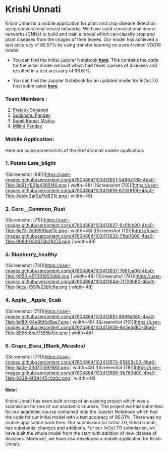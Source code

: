 # Krishi Unnati

Krishi Unnati is a mobile application for plant and crop disease detection using convolutional neural networks. We have used convolutional neural networks (CNNs) to build and train a model which can classify crop and plant diseases from the images of their leaves. Our model has achieved a test accuracy of 86.57% by using transfer learning on a pre-trained VGG16 model.

* You can find the initial Jupyter Notebook **[here](https://github.com/prateek-senapati/krishi-unnati/blob/main/Krishi_Unnati.ipynb)**. This contains the code for the initial model we built which had fewer classes of diseases and resulted in a test accuracy of 96.61%.

* You can find the Jupyter Notebook for an updated model for InOut 7.0 final submission **[here](https://github.com/prateek-senapati/krishi-unnati/blob/main/krishi_unnati_inout.ipynb)**.


### Team Members :

1.  <a href ="https://github.com/prateek-senapati">Prateek Senapati</a> 
2.  <a href ="https://github.com/Sudhanshu2920">Sudanshu Pandey</a>
3.  <a href ="https://github.com/sumitmishra27">Sumit Kumar Mishra</a>
4.  <a href ="https://github.com/Pranshu2780">Milind Pandey</a>


### Mobile Application:

Here are some screenshots of the Krishi Unnati mobile application:

<!-- <img src="https://github.com/prateek-senapati/krishi-unnati/blob/main/screenshots/image1.jpeg" width="250" height="500"> <img src="https://github.com/prateek-senapati/krishi-unnati/blob/main/screenshots/image2.jpeg" width="250" height="500"> <img src="https://github.com/prateek-senapati/krishi-unnati/blob/main/screenshots/image3.jpeg" width="250" height="500"> <img src="https://github.com/prateek-senapati/krishi-unnati/blob/main/screenshots/image4.jpeg" width="250" height="500"> <img src="https://github.com/prateek-senapati/krishi-unnati/blob/main/screenshots/image5.jpeg" width="250" height="500"> -->

### 1. Potato Late_blight
![Screenshot (69)](https://user-images.githubusercontent.com/47604864/103413601-54884780-4ba0-11eb-8d91-f921a4385f46.png | width=48)
![Screenshot (70)](https://user-images.githubusercontent.com/47604864/103413618-67028100-4ba0-11eb-8deb-3af0a7fd831e.png | width=48)
<br/>
### 2. Corn__Common_Rust
![Screenshot (71)](https://user-images.githubusercontent.com/47604864/103413627-6c5fcb80-4ba0-11eb-9e73-7e09591aef7c.png | width=48)
![Screenshot (72)](https://user-images.githubusercontent.com/47604864/103413632-71bd1600-4ba0-11eb-908d-632375b29275.png | width=48)
<br/>
### 3. Blueberry_healthy
![Screenshot (73)](https://user-images.githubusercontent.com/47604864/103413637-7681ca00-4ba0-11eb-9050-e57301855db6.png | width=48)
![Screenshot (74)](https://user-images.githubusercontent.com/47604864/103413644-7f729b80-4ba0-11eb-8eca-1597e22b1c6a.png | width=48)
<br/>
### 4. Apple__Apple_Scab
![Screenshot (75)](https://user-images.githubusercontent.com/47604864/103413651-8699a980-4ba0-11eb-9d89-04e8fd5d8ee7.png | width=48)
![Screenshot (76)](https://user-images.githubusercontent.com/47604864/103413658-8b5e5d80-4ba0-11eb-8565-8ee1f395b7ee.png | width=48)
<br/>
### 5. Grape_Esca_(Black_Measles)
![Screenshot (77)](https://user-images.githubusercontent.com/47604864/103413672-95805c00-4ba0-11eb-8a0e-33d751597683.png | width=48)
![Screenshot (78)](https://user-images.githubusercontent.com/47604864/103413686-9b763d00-4ba0-11eb-8339-8f09445c0b0c.png | width=48)
<br/>

#### Note:

Krishi Unnati has been built on top of an existing project which was a submission for one of our academic courses. The project we had submitted for our academic course contained only the Jupyter Notebook which had the code for our initial model with a test accuracy of 96.61%. There was no mobile application back then. Our submission for InOut 7.0, Krishi Unnati, has substantial changes and additions. For our InOut 7.0 submission, we have built the whole model from the start with addition of new classes of diseases. Moreover, we have also developed a mobile application for Krishi Unnati.
